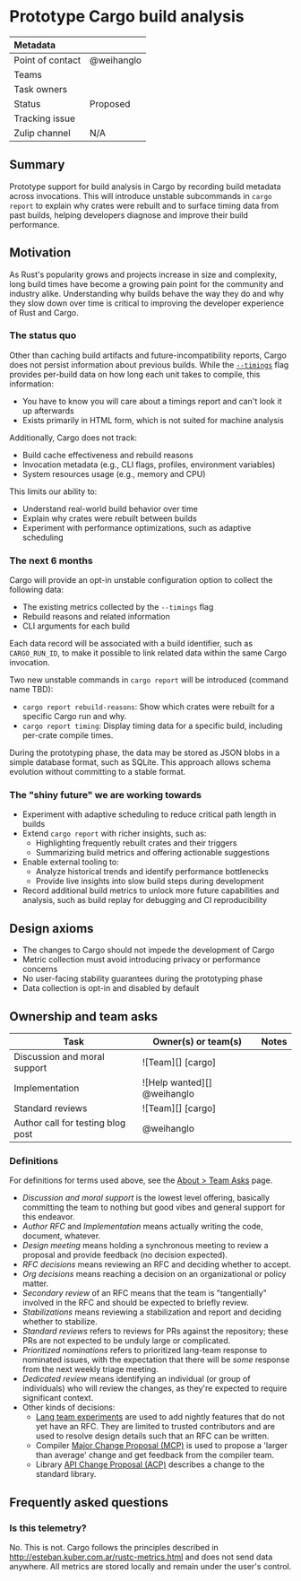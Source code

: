 # Prototype Cargo build analysis

| Metadata         |                                                                                  |
|:-----------------|----------------------------------------------------------------------------------|
| Point of contact | @weihanglo                                                                            |
| Teams            | <!-- TEAMS WITH ASKS -->                                                         |
| Task owners      | <!-- TASK OWNERS -->                                                             |
| Status           | Proposed                                                                         |
| Tracking issue   |                                                                                  |
| Zulip channel    | N/A                                                                              |

## Summary

Prototype support for build analysis in Cargo by recording build metadata across invocations.
This will introduce unstable subcommands in `cargo report`
to explain why crates were rebuilt and to surface timing data from past builds,
helping developers diagnose and improve their build performance.

## Motivation

As Rust's popularity grows and projects increase in size and complexity,
long build times have become a growing pain point for the community and industry alike.
Understanding why builds behave the way they do and why they slow down over time
is critical to improving the developer experience of Rust and Cargo.

### The status quo

Other than caching build artifacts and future-incompatibility reports,
Cargo does not persist information about previous builds.
While the [`--timings`] flag provides per-build data on how long each unit takes to compile,
this information:

* You have to know you will care about a timings report and can't look it up afterwards
* Exists primarily in HTML form, which is not suited for machine analysis  

Additionally, Cargo does not track:

* Build cache effectiveness and rebuild reasons
* Invocation metadata (e.g., CLI flags, profiles, environment variables)
* System resources usage (e.g., memory and CPU)

This limits our ability to:

* Understand real-world build behavior over time
* Explain why crates were rebuilt between builds
* Experiment with performance optimizations, such as adaptive scheduling

[`--timings`]: https://doc.rust-lang.org/nightly/cargo/reference/timings.html

### The next 6 months

Cargo will provide an opt-in unstable configuration option to collect the following data:

* The existing metrics collected by the `--timings` flag
* Rebuild reasons and related information
* CLI arguments for each build

Each data record will be associated with a build identifier,
such as `CARGO_RUN_ID`,
to make it possible to link related data within the same Cargo invocation.

Two new unstable commands in `cargo report` will be introduced (command name TBD):

* `cargo report rebuild-reasons`:
  Show which crates were rebuilt for a specific Cargo run and why.  
* `cargo report timing`:
  Display timing data for a specific build, including per-crate compile times.

During the prototyping phase,
the data may be stored as JSON blobs in a simple database format, such as SQLite.
This approach allows schema evolution without committing to a stable format.

### The "shiny future" we are working towards

* Experiment with adaptive scheduling to reduce critical path length in builds
* Extend `cargo report` with richer insights, such as:
  * Highlighting frequently rebuilt crates and their triggers
  * Summarizing build metrics and offering actionable suggestions
* Enable external tooling to:
  * Analyze historical trends and identify performance bottlenecks
  * Provide live insights into slow build steps during development
* Record additional build metrics to unlock more future capabilities and analysis,
  such as build replay for debugging and CI reproducibility

## Design axioms

* The changes to Cargo should not impede the development of Cargo
* Metric collection must avoid introducing privacy or performance concerns
* No user-facing stability guarantees during the prototyping phase
* Data collection is opt-in and disabled by default

## Ownership and team asks

| Task                              | Owner(s) or team(s)                | Notes |
|-----------------------------------|------------------------------------|-------|
| Discussion and moral support      | ![Team][] [cargo]                  |       |
| Implementation                    | ![Help wanted][] @weihanglo        |       |
| Standard reviews                  | ![Team][] [cargo]                  |       |
| Author call for testing blog post | @weihanglo                         |       |

### Definitions

For definitions for terms used above, see the [About > Team Asks](https://rust-lang.github.io/rust-project-goals/about/team_asks.html) page.

* *Discussion and moral support* is the lowest level offering, basically committing the team to nothing but good vibes and general support for this endeavor.
* *Author RFC* and *Implementation* means actually writing the code, document, whatever.
* *Design meeting* means holding a synchronous meeting to review a proposal and provide feedback (no decision expected).
* *RFC decisions* means reviewing an RFC and deciding whether to accept.
* *Org decisions* means reaching a decision on an organizational or policy matter.
* *Secondary review* of an RFC means that the team is "tangentially" involved in the RFC and should be expected to briefly review.
* *Stabilizations* means reviewing a stabilization and report and deciding whether to stabilize.
* *Standard reviews* refers to reviews for PRs against the repository; these PRs are not expected to be unduly large or complicated.
* *Prioritized nominations* refers to prioritized lang-team response to nominated issues, with the expectation that there will be *some* response from the next weekly triage meeting.
* *Dedicated review* means identifying an individual (or group of individuals) who will review the changes, as they're expected to require significant context.
* Other kinds of decisions:
    * [Lang team experiments](https://lang-team.rust-lang.org/how_to/experiment.html) are used to add nightly features that do not yet have an RFC. They are limited to trusted contributors and are used to resolve design details such that an RFC can be written.
    * Compiler [Major Change Proposal (MCP)](https://forge.rust-lang.org/compiler/mcp.html) is used to propose a 'larger than average' change and get feedback from the compiler team.
    * Library [API Change Proposal (ACP)](https://std-dev-guide.rust-lang.org/development/feature-lifecycle.html) describes a change to the standard library.

## Frequently asked questions

### Is this telemetry?

No. This is not.
Cargo follows the principles described in <http://esteban.kuber.com.ar/rustc-metrics.html>
and does not send data anywhere.
All metrics are stored locally and remain under the user's control.

